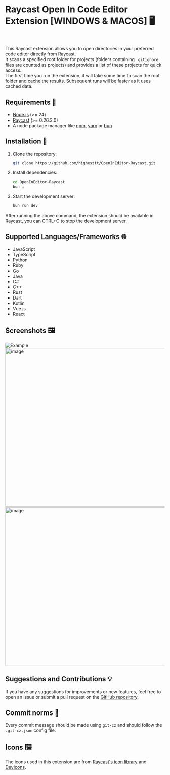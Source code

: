 # Raycast Open In Code Editor Extension [WINDOWS & MACOS] 🖥️

</br>

This Raycast extension allows you to open directories in your preferred code editor directly from Raycast.\
It scans a specified root folder for projects (folders containing `.gitignore` files are counted as projects) and provides a list of these projects for quick access.\
The first time you run the extension, it will take some time to scan the root folder and cache the results. Subsequent runs will be faster as it uses cached data.

## Requirements 📝

- [Node.js](https://nodejs.org/) (>= 24)
- [Raycast](https://www.raycast.com/) (>= 0.26.3.0)
- A node package manager like [npm](https://www.npmjs.com/), [yarn](https://yarnpkg.com/) or [bun](https://bun.sh/)

## Installation 🚀

1. Clone the repository:

   ```bash
   git clone https://github.com/highesttt/OpenInEditor-Raycast.git 
   ```

2. Install dependencies:

   ```bash
   cd OpenInEditor-Raycast
   bun i
   ```

3. Start the development server:

   ```bash
   bun run dev
   ```

After running the above command, the extension should be available in Raycast, you can CTRL+C to stop the development server.

## Supported Languages/Frameworks 🌐

- JavaScript
- TypeScript
- Python
- Ruby
- Go
- Java
- C#
- C++
- Rust
- Dart
- Kotlin
- Vue.js
- React

## Screenshots 🖼️
![Example](https://raw.githubusercontent.com/highesttt/OpenInCode-Raycast/main/assets/github/example.png)
<img width="750" height="500" alt="image" src="https://github.com/user-attachments/assets/fabf07e5-d739-4606-bfd5-adf5a9b065dd" />
<img width="750" height="500" alt="image" src="https://github.com/user-attachments/assets/44679ef8-96c1-4cba-a4bd-95dfec141d5a" />


## Suggestions and Contributions 💡

If you have any suggestions for improvements or new features, feel free to open an issue or submit a pull request on the [GitHub repository](https://github.com/highesttt/OpenInCode-Raycast).

## Commit norms 📝

Every commit message should be made using `git-cz` and should follow the `.git-cz.json` config file.

## Icons 🖼️

The icons used in this extension are from [Raycast's icon library](https://www.raycast.com/icons) and [DevIcons](https://devicon.dev/).
